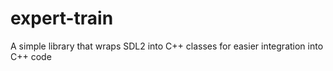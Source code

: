 # expert-train
A simple library that wraps SDL2 into C++ classes for easier integration into C++ code
